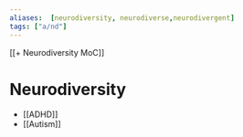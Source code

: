 ```yaml
---
aliases:  [neurodiversity, neurodiverse,neurodivergent]
tags: ["a/nd"]
---
```

[[+ Neurodiversity MoC]]

# Neurodiversity 

- [[ADHD]]
- [[Autism]]